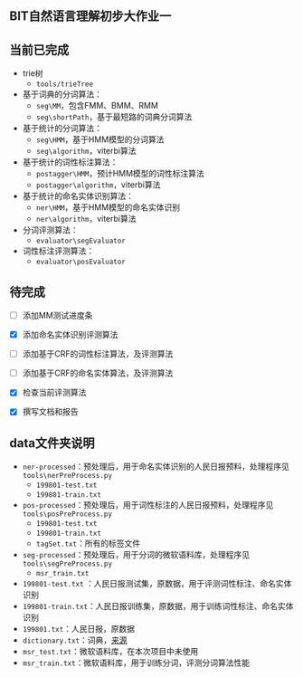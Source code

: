 ## BIT自然语言理解初步大作业一

## 当前已完成

* trie树
  * `tools/trieTree`
* 基于词典的分词算法：
  * `seg\MM`，包含FMM、BMM、RMM
  * `seg\shortPath`，基于最短路的词典分词算法
* 基于统计的分词算法：
  * `seg\HMM`，基于HMM模型的分词算法
  * `seg\algorithm`，viterbi算法
* 基于统计的词性标注算法：
  * `postagger\HMM`，预计HMM模型的词性标注算法
  * `postagger\algorithm`，viterbi算法
* 基于统计的命名实体识别算法：
  * `ner\HMM`，基于HMM模型的命名实体识别
  * `ner\algorithm`，viterbi算法
* 分词评测算法：
  * `evaluator\segEvaluator`
* 词性标注评测算法：
  * `evaluator\posEvaluator`



## 待完成

- [ ] 添加MM测试进度条
- [x] 添加命名实体识别评测算法
- [ ] 添加基于CRF的词性标注算法，及评测算法
- [ ] 添加基于CRF的命名实体算法，及评测算法
- [x] 检查当前评测算法
- [x] 撰写文档和报告





## data文件夹说明

* `ner-processed`：预处理后，用于命名实体识别的人民日报预料，处理程序见`tools\nerPreProcess.py`
  * `199801-test.txt`
  * `199801-train.txt`
* `pos-processed`：预处理后，用于词性标注的人民日报预料，处理程序见`tools\posPreProcess.py`
  * `199801-test.txt`
  * `199801-train.txt`
  * `tagSet.txt`：所有的标签文件
* `seg-processed`：预处理后，用于分词的微软语料库，处理程序见`tools\segPreProcess.py`
  * `msr_train.txt`
* `199801-test.txt` ：人民日报测试集，原数据，用于评测词性标注、命名实体识别
* `199801-train.txt`：人民日报训练集，原数据，用于训练词性标注、命名实体识别
* `199801.txt`：人民日报，原数据
* `dictionary.txt`：词典，[来源](https://github.com/0612800232/HanLP/blob/master/data/dictionary/CoreNatureDictionary.mini.txt)
* `msr_test.txt`：微软语料库，在本次项目中未使用
* `msr_train.txt`：微软语料库，用于训练分词，评测分词算法性能

